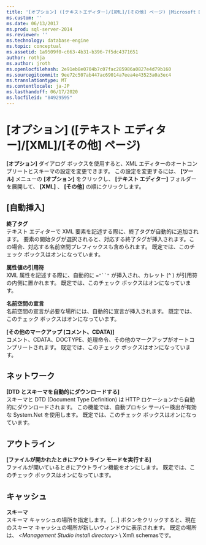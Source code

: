 ```yaml
---
title: '[オプション] ([テキストエディター]/[XML]/[その他] ページ) |Microsoft Docs'
ms.custom: ''
ms.date: 06/13/2017
ms.prod: sql-server-2014
ms.reviewer: ''
ms.technology: database-engine
ms.topic: conceptual
ms.assetid: 1a9509f0-c663-4b31-b396-7f5dc4371651
author: rothja
ms.author: jroth
ms.openlocfilehash: 2e91eb8e0704b7c07fac285986a0827e4d79b160
ms.sourcegitcommit: 9ee72c507ab447ac69014a7eea4e43523a0a3ec4
ms.translationtype: MT
ms.contentlocale: ja-JP
ms.lasthandoff: 06/17/2020
ms.locfileid: "84929595"
---
```

# <a name="options-text-editor---xml---miscellaneous-page"></a>[オプション] ([テキスト エディター]/[XML]/[その他] ページ)

**[オプション]** ダイアログ ボックスを使用すると、XML エディターのオートコンプリートとスキーマの設定を変更できます。 この設定を変更するには、 **[ツール]** メニューの **[オプション]** をクリックし、 **[テキスト エディター]** フォルダーを展開して、 **[XML]** 、 **[その他]** の順にクリックします。  
  
## <a name="auto-insert"></a>[自動挿入]  
 **終了タグ**  
 テキスト エディターで XML 要素を記述する際に、終了タグが自動的に追加されます。 要素の開始タグが選択されると、対応する終了タグが挿入されます。この場合、対応する名前空間プレフィックスも含められます。 既定では、このチェック ボックスはオンになっています。  
  
 **属性値の引用符**  
 XML 属性を記述する際に、自動的に `="``"` が挿入され、カレット (**^** ) が引用符の内側に置かれます。 既定では、このチェック ボックスはオンになっています。  
  
 **名前空間の宣言**  
 名前空間の宣言が必要な場所には、自動的に宣言が挿入されます。 既定では、このチェック ボックスはオンになっています。  
  
 **[その他のマークアップ (コメント、CDATA)]**  
 コメント、CDATA、DOCTYPE、処理命令、その他のマークアップがオートコンプリートされます。 既定では、このチェック ボックスはオンになっています。  
  
## <a name="network"></a>ネットワーク  
 **[DTD とスキーマを自動的にダウンロードする]**  
 スキーマと DTD (Document Type Definition) は HTTP ロケーションから自動的にダウンロードされます。 この機能では、自動プロキシ サーバー検出が有効な System.Net を使用します。 既定では、このチェック ボックスはオンになっています。  
  
## <a name="outlining"></a>アウトライン  
 **[ファイルが開かれたときにアウトライン モードを実行する]**  
 ファイルが開いているときにアウトライン機能をオンにします。 既定では、このチェック ボックスはオンになっています。  
  
## <a name="caching"></a>キャッシュ  
 **スキーマ**  
 スキーマ キャッシュの場所を指定します。 [...] ボタンをクリックすると、現在のスキーマ キャッシュの場所が新しいウィンドウに表示されます。 既定の場所は、 *\<Management Studio install directory>* \ Xml\ schemasです。  
